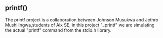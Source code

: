 ## printf()
The printf project is a collaboration between Johnson Musukwa and Jethro Mushilingwa,students of  Alx SE, in this project "_printf" we are simulating the actual "printf" command from the stdio.h library.
